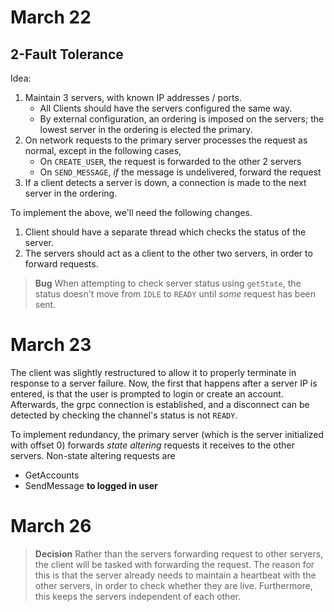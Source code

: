 # March 22

## 2-Fault Tolerance
Idea:
1. Maintain 3 servers, with known IP addresses / ports.
    - All Clients should have the servers configured the same way.
    - By external configuration, an ordering is imposed on the servers; the lowest server
      in the ordering is elected the primary.
2. On network requests to the primary server processes the request as normal, except in 
   the following cases,
    - On `CREATE_USER`, the request is forwarded to the other 2 servers
    - On `SEND_MESSAGE`, *if* the message is undelivered, forward the request
3. If a client detects a server is down, a connection is made to the next server in the
   ordering.

To implement the above, we'll need the following changes.
1. Client should have a separate thread which checks the status of the server.
2. The servers should act as a client to the other two servers, in order to forward requests.

>**Bug**
>When attempting to check server status using `getState`, the status doesn't move from `IDLE` to
>`READY` until *some* request has been sent.

# March 23
The client was slightly restructured to allow it to properly terminate in response to a server
failure. Now, the first that happens after a server IP is entered, is that the user is prompted
to login or create an account. Afterwards, the grpc connection is established, and a disconnect
can be detected by checking the channel's status is not `READY`.

To implement redundancy, the primary server (which is the server initialized with offset 0)
forwards *state altering* requests it receives to the other servers. Non-state altering requests
are
- GetAccounts
- SendMessage **to logged in user**

# March 26
>**Decision**
>Rather than the servers forwarding request to other servers, the client will be tasked with
>forwarding the request. The reason for this is that the server already needs to maintain a
>heartbeat with the other servers, in order to check whether they are live. Furthermore, this
>keeps the servers independent of each other.